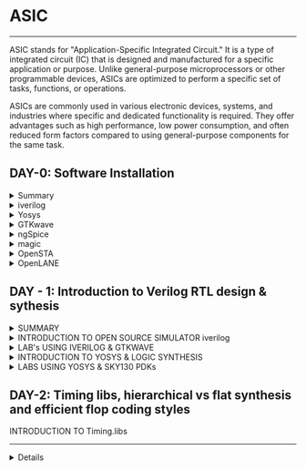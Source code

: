 # ASIC

---
ASIC stands for "Application-Specific Integrated Circuit." It is a type of integrated circuit (IC) that is designed and manufactured for a specific application or purpose. Unlike general-purpose microprocessors or other programmable devices, ASICs are optimized to perform a specific set of tasks, functions, or operations.

ASICs are commonly used in various electronic devices, systems, and industries where specific and dedicated functionality is required. They offer advantages such as high performance, low power consumption, and often reduced form factors compared to using general-purpose components for the same task.

## DAY-0: Software Installation
<details>
 <summary> Summary</summary>

 ---
 For this course there will be various tools required that can be downloaded using the commands given below in LINUX (UBUNTU).
  </details>
<details>
  <summary>iverilog</summary>

 ---
IVERilog (Icarus Verilog) is an open-source hardware description language (HDL) simulator. It is used for designing and testing digital circuits using hardware description languages such as Verilog. Verilog is a hardware description language used to model and simulate digital circuits, particularly in the field of digital design and electronic engineering. Steps to install iverilog are given below ;

  ```
sudo apt-get install iverilog

  ```
Results-->

---

![Screenshot from 2023-07-31 10-44-58](https://github.com/akul-star/ASIC/assets/75561390/359628ab-fb18-4272-8d09-a19abffc4199)


</details>

<details>
  <summary>Yosys</summary>

 ---
Yosys is an open-source framework for Verilog RTL (Register Transfer Level) synthesis. RTL synthesis is the process of transforming a high-level hardware description (typically written in a hardware description language like Verilog) into a lower-level representation that can be used to implement the design on hardware devices such as FPGAs (Field-Programmable Gate Arrays) or ASICs (Application-Specific Integrated Circuits).

Yosys provides a suite of tools that enable the synthesis and optimization of digital designs. Some of the key features and functionalities of Yosys include:

1. **RTL Synthesis:** Yosys takes Verilog input files describing digital designs and synthesizes them into a gate-level netlist, which represents the logical connections 
   and components of the design.
   
2. **Logic Optimization:** Yosys performs various optimizations on the design, such as technology mapping, logic minimization, and resource sharing, to produce a more 
   efficient and compact representation.

3. **Technology Mapping:** Yosys maps the logical components of the design to the specific cells or resources available in a target FPGA or ASIC technology library.

4. **Hierarchical Design:** Yosys supports hierarchical design, allowing for the synthesis of complex designs composed of multiple modules or sub-modules.

5. **Scripting and Automation:** Yosys can be controlled through scripts, which enables designers to automate the synthesis process and customize optimization steps.

6. **Open Source and Community-Driven:** Yosys is an open-source project with an active community of developers and users who contribute to its development and improvement.

Yosys is particularly popular in the field of digital design and electronic engineering, especially among FPGA and ASIC designers. It provides an alternative to proprietary synthesis tools and allows designers to have more control and transparency over the synthesis process.

To use Yosys, you typically write Verilog code to describe your digital design, use Yosys's command-line interface or scripting capabilities to run the synthesis process, and then generate output files that can be used for further steps in the hardware design flow.

```
$ git clone https://github.com/YosysHQ/yosys.git
$ cd yosys-master 
$ sudo apt install make (If make is not installed please install it) 
$ sudo apt-get install build-essential clang bison flex \
    libreadline-dev gawk tcl-dev libffi-dev git \
    graphviz xdot pkg-config python3 libboost-system-dev \
    libboost-python-dev libboost-filesystem-dev zlib1g-dev
$ make config-gcc
$ make 
$ sudo make install
```
Results -->

---
![Screenshot from 2023-07-31 10-51-37](https://github.com/akul-star/ASIC/assets/75561390/6a941985-55f7-436d-b96c-30883cbe1ebf)

Success

</details>

<details>

  <summary>GTKwave</summary>

 ---
GTKWave is an open-source waveform viewer used to visualize and analyze the simulation results of digital circuits. It is often used in conjunction with digital design and hardware description languages (HDLs) like Verilog or VHDL to visualize the behavior of digital signals over time. GTKWave provides a graphical representation of simulation waveforms, making it easier to debug and analyze the functionality of digital designs.

Key features of GTKWave include:

1. **Waveform Visualization:** GTKWave displays waveforms showing the behavior of digital signals over time, making it easier to identify signal transitions, timing 
   relationships, and other characteristics.

2. **Hierarchical Display:** It supports hierarchical display of waveforms, allowing you to expand and collapse hierarchical blocks to focus on specific parts of the 
    design.

3. **Zooming and Navigation:** You can zoom in and out on specific parts of the waveform and navigate through different parts of the simulation.

4. **Signal Highlighting:** GTKWave allows you to highlight and annotate specific signal transitions for easier analysis.

5. **Cross-Probing:** It supports cross-probing between source code and waveforms, enabling you to trace signals back to their corresponding locations in the design source 
   code.
   
6. **Support for Various File Formats:** GTKWave can read simulation output files in different formats, including VCD (Value Change Dump), FST (Fast Signal Trace), and 
   others.   
  

  ```
Steps to install gtkwave
sudo apt update
sudo apt install gtkwave
 ```
Results --->  

---

 ![Screenshot from 2023-07-31 11-13-17](https://github.com/akul-star/ASIC/assets/75561390/7a69c7e6-442e-4514-ad08-2d84bd9ec26b)

 Success
</details>

<details>
  <summary>ngSpice</summary>
  
  ---
  NGSPICE is an open-source mixed-level/mixed-signal electronic circuit simulator. It is used for simulating and analyzing the behavior of analog, digital, and mixed-signal circuits. NGSPICE allows engineers, researchers, and students to model and test electronic circuits before physical implementation, aiding in design verification, testing, and optimization.

Key features of NGSPICE include:
1. **Circuit Simulation:** NGSPICE can simulate various types of electronic circuits, including analog, digital, and mixed-signal designs.

2. **Component Models:** It supports a wide range of built-in models for electronic components such as resistors, capacitors, inductors, transistors, diodes, and 
    operational amplifiers.

3. **Interactive and Batch Modes:** NGSPICE can be used in both interactive mode (command-line interface) and batch mode (running scripts).

4. **Transient Analysis:** NGSPICE can perform transient analysis, which simulates circuit behavior over time, showing signal waveforms and dynamic responses.

6. **AC and DC Analysis:** It supports AC analysis (frequency domain) and DC analysis (steady-state behavior).

7. **Monte Carlo Analysis:** NGSPICE can perform Monte Carlo analysis to account for component tolerances and variations.

8. **Parameter Sweeps:** It allows for parameter sweeps to analyze circuit behavior under varying conditions.
  ```
After downloading the tarball from https://sourceforge.net/projects/ngspice/files/ to a local directory, unpack it using:
$ tar -zxvf ngspice-37.tar.gz
$ cd ngspice-37
$ mkdir release
$ cd release
$ ../configure  --with-x --with-readline=yes --disable-debug
$ make
$ sudo make install

  ```
RESULTS --->
---
  ![Screenshot from 2023-07-31 11-21-50](https://github.com/akul-star/ASIC/assets/75561390/5001e4cd-b6a1-494b-8c9a-91042359996a)
  
  Success
</details>

<details>
  <summary>magic</summary>

***  
"Magic" refers to a popular open-source layout tool used for physical design and layout of integrated circuits. Magic is primarily used for designing layouts of digital and analog integrated circuits at the transistor level, which includes placing and routing of individual transistors and components.

Magic provides a platform for designing and verifying the physical representation of digital circuits before they are fabricated. It allows designers to visualize, edit, and manipulate various layout aspects, including transistor placement, interconnect routing, metal layers, vias, and more. The tool is especially useful for custom IC design and is often employed in academic and research settings.

Magic is often used in conjunction with other tools in the IC design flow to ensure that the layout meets certain design rules, constraints, and performance requirements.

```
$   sudo apt-get install m4
$   sudo apt-get install tcsh
$   sudo apt-get install csh
$   sudo apt-get install libx11-dev
$   sudo apt-get install tcl-dev tk-dev
$   sudo apt-get install libcairo2-dev
$   sudo apt-get install mesa-common-dev libglu1-mesa-dev
$   sudo apt-get install libncurses-dev
git clone https://github.com/RTimothyEdwards/magic
cd magic
./configure
make
make install

```
Results --->

***
![Screenshot from 2023-07-31 11-28-33](https://github.com/akul-star/ASIC/assets/75561390/9ca6cf83-181f-4f0d-a162-f88aba0b6ca5)

Success.

</details>

<details>
  <summary>OpenSTA</summary>
  
  ***
  OPENSTA, or Open Source Static Timing Analysis, is an open-source software tool used in the field of VLSI (Very Large Scale Integration) design for performing static timing analysis. Static timing analysis is a crucial step in digital design where the timing behavior of a digital circuit is analyzed to ensure that the circuit meets its performance requirements, such as setup and hold times, clock skew, and overall timing constraints.

OPENSTA is designed to analyze the timing characteristics of a digital circuit's design, helping designers identify potential timing violations, optimize the circuit's performance, and ensure that the design meets its timing goals. Static timing analysis plays a key role in verifying the correct functionality and performance of digital designs before they are fabricated. I installed and built OpenSTA (including the needed packages) using the following commands:
  ```
sudo apt-get install cmake clang gcctcl swig bison flex
git clone https://github.com/The-OpenROAD-Project/OpenSTA.git
cd OpenSTA
mkdir build
cd build
cmake ..
make
```
Below is the screenshot showing sucessful installation:
![OpenSTA](https://github.com/akul-star/ASIC/assets/75561390/e040b4ad-3704-4eb6-a2a1-66cb3050493d)

Success

</details>

<details>
  <summary>OpenLANE</summary>
  
---  
OpenLANE is an open-source ASIC (Application-Specific Integrated Circuit) design flow and methodology that aims to automate and streamline various steps of the digital chip design process. It is a complete RTL-to-GDSII (Register Transfer Level to GDSII layout) flow that encompasses various stages of design, including synthesis, floorplanning, placement, routing, and final layout generation. OpenLANE is designed to make ASIC design more accessible, efficient, and collaborative.

Key features and components of OpenLANE include:
RTL-to-GDSII Flow: OpenLANE provides an integrated, end-to-end design flow, starting from RTL code and resulting in a manufacturable GDSII layout.

1. **Automated Design Steps:** It automates many design steps, including synthesis, floorplanning, placement, clock tree synthesis, routing, and other optimizations.

2. **Open-Source Tools:** OpenLANE leverages various open-source tools, such as Yosys for synthesis, ABC for technology mapping, and OpenROAD tools for physical design.

3. **Customizable:** Designers can customize the flow, parameters, and options to suit their specific design requirements and constraints.

4. **Digital ASICs:** OpenLANE is focused on digital ASIC design, making it suitable for complex digital chip designs.

OpenLANE is part of the larger open-source hardware design ecosystem and aims to promote collaboration, knowledge sharing, and accessibility in the field of ASIC design.
  ```
sudo apt-get update
sudo apt-get upgrade
sudo apt install -y build-essential python3 python3-venv python3-pip make git

sudo apt install apt-transport-https ca-certificates curl software-properties-common
curl -fsSL https://download.docker.com/linux/ubuntu/gpg | sudo gpg --dearmor -o /usr/share/keyrings/docker-archive-keyring.gpg

echo "deb [arch=amd64 signed-by=/usr/share/keyrings/docker-archive-keyring.gpg] https://download.docker.com/linux/ubuntu $(lsb_release -cs) stable" | sudo tee /etc/apt/sources.list.d/docker.list > /dev/null

sudo apt update

sudo apt install docker-ce docker-ce-cli containerd.io

sudo docker run hello-world

sudo groupadd docker
sudo usermod -aG docker $USER
sudo reboot 

# After reboot
docker run hello-world

```
Below is the screenshot showing sucessful installation:


Success
</details>

## DAY - 1: Introduction to Verilog RTL design & sythesis
<details>
 <summary> SUMMARY</summary>
---
  </details>

<details>
 <summary> INTRODUCTION TO OPEN SOURCE SIMULATOR iverilog</summary>
 
 ---
**SIMULATOR:**  A simulator is a tool used to verify the design written in HDL and to convert it into RTL design. The simulator we are going to use in this course is iverilog.

**DESIGN:** Designing a circuit "by design" refers to creating a circuit based on a specific set of requirements or specifications. This process involves using a Hardware Description Language (HDL) like Verilog or VHDL to describe the behavior and structure of the circuit. We will later be taking an example of designing a 2x1 multiplexer (mux) using an HDL.

**TEST BENCH:** Test bench is a code necessarily written in an HDL language and is used to create set of inputs or stimulus to check whether the code written to design the required specifications is correct or not by observing the output given due to the test bench. 


In summary, a test bench is a critical component of the digital design and verification process. It ensures that the design meets its intended functionality and behaves correctly across a wide range of scenarios. By using an HDL to describe both the design and the test bench, you can systematically verify the correctness of your digital circuit before moving on to physical implementation.

*SIMULATOR WORKING*
====================

Simulators are a crucial part of the VLSI design and verification process, allowing designers to test and validate their designs before actual fabrication. Basically a simulator requires two things. First is the design written according to the required specifications and the test bench to verify the design written in HDL. Simulator requires change in input, then only it will give an output to be observed. If there is no change in input. the output in obviously never given by the simulator.

---
![Screenshot from 2023-08-09 17-43-08](https://github.com/akul-star/ASIC/assets/75561390/d1d37995-c3c6-4fd1-8b3c-8c3bcce1899b)

---
Now that we have design as well as the test bench, we cab use iverilog (icarus verilog) to compile the two files and give an outout in form of a VCD file or a Value Change Dump file which is only given as output if change in input is given to the simulator. This VCD (Value Change Dump) file is a standard file format used in digital simulation to capture and store the changes in signal values over time during a simulation run. This VCD file can be converted to waveforms using gtkWAVE that we installed already.

---
![2](https://github.com/akul-star/ASIC/assets/75561390/464a762c-1004-4233-aca8-5721d98ce77a)

  </details>

<details>
 <summary> LAB's USING IVERILOG & GTKWAVE </summary>
 
 *LAB-1: GIT CLONING*
 ===================

 
 1. Make a directory using the command given below in the terminal and name it          **VLSI** 

 ```
mkdir VLSI
```

2. Write the command given below to clone the repository from the link given in the command. In Ubuntu (or any other Linux-based system), the git clone command is used to create a copy of a Git repository from a remote source, such as a repository hosted on GitHub, GitLab, or another Git hosting service.

```
git clone https://github.com/kunalg123/sky130RTLDesignAndSynthesisWorkshop

```
When this command is executed, a directory is created named **sky130RTLDesignAndSynthesisWorkshop** inside the VLSI documentary.
Now let us open the git cloned file and explore the different files we have in the folder. From the above screenshot we can tell that we have **my_lib**, **lib**, **DC_Workshop** & **verilogfiles**.

---
![4](https://github.com/akul-star/ASIC/assets/75561390/f4e75920-bb3b-4dbd-b50d-b2d81d183832)

The **lib** file will have **sky130_fd_sc_hd__tt_025C_1v80.lib** which is a standard cell library which we will be using for our synthesis. 

---
![5](https://github.com/akul-star/ASIC/assets/75561390/4bf09347-b90b-416c-a5cc-6dd5d8391d5f)

Apart from **lib** we also have a **my_lib** file inside the folder. This **my_lib** has a file named **sky130_fd_sc_hd.v** which has all the verilog codes of the standard cells like basic gates.

---
![6](https://github.com/akul-star/ASIC/assets/75561390/e2ea7f2e-d4b9-4cfc-9b41-0fc29ef0b614)

Lastly the cloned folder has another file names **verilog_files** which has all our lab experiments and will contain all oyr verilog source files abd test bench files.

---
![7](https://github.com/akul-star/ASIC/assets/75561390/0b657de9-6b9a-4603-be51-8570ac40a984)


*LAB-2: Introduction to Iverilog & GTKwave*
==========================================

Now we will see how to work with iverilog and GTKwave. We will do this by implementing a simple 2x1mux with the verilog source file we already have in our directory we created by git cloning. All the verilog soutce files and their test benches are already present inside the **verilog files** as shown below.

---
![8](https://github.com/akul-star/ASIC/assets/75561390/a63f229b-1aad-48c8-be93-0974327ed8cb)

Now we will load the design in iverilog. For that we will require two files from the verilog file which is verilog source file and test bench file of the 2x1 MUX. We will implement this using the following command.

```
iverilog good_mux.v tb_good_mux.v
```
After this we will give a command /.a.out to execute the compiled program to dump the VCD (Value Chnage Dump) file named **tb_good_mux.vcd** required for the GTKwave to give output waveforms according to the changes in the input as stated in the test bench file of the MUX. Here **./** part indicates the current directory, and a.out is a default name for an executable file generated by a compiler or assembler which in this case is done by **iverilog**.

```
./a.out
```
![9](https://github.com/akul-star/ASIC/assets/75561390/58a5ad7a-f884-420a-b9ea-7c7f6323afd3)

---
This command executes the compiled Verilog simulation and displays the simulation results, We will load this VCD file in the GTKwave using the command given below.

```
gtkwave tb_good_mux.vcd
```
This command will load the VCD file in the GTKwave simulator. A window will pop up and show the output of the designed mux once we append all the parameters shown in the window. This is hoW we will load the design and check its functionality.

---
![Untitled design](https://github.com/akul-star/ASIC/assets/75561390/3c227875-6f91-41a5-acc7-76c2fb69ac6b)

From the above waveforms obtained using gtkwave, we can check whether the MUX designed is working according to its functionality ot not.

*Verilog Source File*
====================
![images](https://github.com/akul-star/ASIC/assets/75561390/cc0647ac-65e8-4fd6-8a47-e88c189a1096)

Till now we have studied how the design output will look like using GTKwave and iverilog. Now we will try to understand how the source verilog code and the test bench verilog code works. To open the verilog file we need to give the command mentioned below.
```
gvim tb_good_mux.v -o good_mux.v
```
You can use the **gvim** command to launch the graphical version of the Vim text editor, also known as "GVim" (Graphical Vim). GVim provides a graphical user interface (GUI) in addition to the usual text-based interface of Vim. 

1. Verilog Design File
   =====================

![verilog](https://github.com/akul-star/ASIC/assets/75561390/a64802e7-374a-4e4a-99f7-0c71443011f6)
Their are multiple ways of coding a mux in verilog and this is just an illustrative example. As you can see inputs and outputs are defined in the design file inputs being i0, i1 and select line &  output is **y** as it should be in a multiplexer. **Always Block** is used to implement the logic where, if select line is high i1 is taken as output and if select line is low then i0 is used as the output.

2. Test Bench File
   ==============
![TB](https://github.com/akul-star/ASIC/assets/75561390/e1f59e9f-f05d-464b-a223-99e06d074b8b)
A test bench file in the context of hardware description languages like Verilog is a special type of Verilog code that is used to simulate and verify the behavior of a digital design described in another Verilog design file. We will be instantiating the verilof design file here in the test bench. This testbench file which is names uut (unit under test) basically selects the select line as 1 and 0 every 75ns. **dumpfile ("tb_good_mux.vcd")** and **dump (0,tb_good_mux)** will make the dump file for the GTKwave output waveforms.

</details>

<details>
 <summary>INTRODUCTION TO YOSYS & LOGIC SYNTHESIS</summary>


*1. INTRODUCTION TO YOSYS*
   =======================


A synthesizer, also known as a synthesis tool or RTL (Register Transfer Level) synthesizer, refers to software that takes a high-level hardware description language (HDL) representation, such as Verilog or VHDL, and converts it into a lower-level gate-level or structural netlist representation. This process is known as synthesis and we will be using **YOSYS** as our synthesis tool. 

![yosys1](https://github.com/akul-star/ASIC/assets/75561390/df8f6286-69f8-4a78-bab8-44ae72ee4ac5)
---

**YOSYS** requires **.lib** file which refers to a library file that contains timing, power, and other characterization information for a set of standard cells or gates and the design file to know which design has to be implemented ot which design has to br converted from RTL to lower-level gate level netlist.


![YOSYS2](https://github.com/akul-star/ASIC/assets/75561390/37b1e6d4-8d24-4f5a-8d24-8820be8874d9)
---

- The read_verilog command is a command used in Verilog-based simulation and synthesis environments like YOSYS. It is used to read and parse Verilog source files and make the design's information available to the tool for further analysis, simulation, synthesis, or other operations.
- The read_liberty command is to read and parse Liberty files ot lib files. Liberty files, often with the .lib extension, contain timing, power, and other characterization data for standard cells or gates used in digital design. These files provide critical information for synthesis, optimization, and analysis of digital designs.
-  The write_verilog command is used in the Yosys open-source digital synthesis tool. Yosys is commonly used for RTL synthesis and various other digital design tasks. The write_verilog command in Yosys is used to output the synthesized design in Verilog format which is known as a NETLIST. A netlist is a fundamental representation of a digital circuit's logical and physical structure. It describes the interconnections between electronic components, such as gates, flip-flops, and other functional units, using a list of interconnected nets (signal lines) and their connections.


**Synthesis Verification -** We can verify the gate level synthesis dine by YOSYS using **Netlist file** and **Test Bench File**. 

![Verify](https://github.com/akul-star/ASIC/assets/75561390/35787fbc-8035-4aa9-adf7-b3c75acf5214)
---
If the output waveforms match to that of the RTL simulation, then our design on gate-level is correct and hence our NETLIST is correct. 


*2. LOGIC SYNTHESIS*
   ===============
Till now we have learned how a synthesis tool helps us obtain the digital logic circuit from an RTL design. We know that the two  files required to be given as an input to the synthesis tools are RTL design and Front End LIB file. Now let us know more about the library file and various standard cells it has.

1. Combinational Logic Cells
2. Latches and Flip-Flops
3. Buffers and Inverters
4. Arithmetic Logic Units (ALUs)
5. Multiplexers and Demultiplexers
6. Shift Registers and Counters
7. Decoder and Encoder
8. Comparator and Magnitude Comparator
9. Tri-State Buffers
10. Special Purpose Cells

The library files may not be exhaustive of all the gates we want, but it will be rich enough to implement any logic functionality. In a standard cell library file (.lib), you might encounter different flavors of the same gate. These different flavors represent variations of the same basic gate logic that are optimized for specific purposes, such as different performance, power consumption, or area trade-offs. These flavors allow designers to choose the best-suited cell for their specific design requirements.

Here are some common flavors you might find for the same gate in a standard cell library:

  -  Fast:
        - These cells are optimized for speed and have a lower propagation delay.
        - They are suitable for critical paths and designs where performance is a priority.
        - Fast cells might consume more power and occupy more area compared to other flavors.

   - Slow:
        - These cells are optimized for low power consumption and typically have a longer propagation delay.
        - They are used in non-critical paths or parts of the design where power efficiency is more important than speed.
  </details>

  <details>
 <summary>LABS USING YOSYS & SKY130 PDKs</summary>
 
 ---
 LAB-3: YOSYS 1 GOOD MUX
 ========================
 In this lab we will have an introduction to out synthesizer (YOSYS). Till now we have designed a multiplexer, compiled the verilog files and observed the output waveforms on GTKwave. Now we will use YOSYS to form netlist using the standard cells we have in the library and we will observe the graphical version of logic it has realized.

 **STEP-1:** Firstly we will invoke the YOSYS using the below command.
 ```
yosys
```
A prompt window will pop up as shown below.

![yosyspropmt](https://github.com/akul-star/ASIC/assets/75561390/d909606c-89ab-40ab-8b85-644f1f4ada69)
---
**STEP-2:** Now we will read the library file using the below mentioned command. The read_liberty command in Yosys is used to read and parse a Liberty library file, making its information available for the synthesis and optimization processes.

```
read_liberty -lib ../lib/sky130_fd_sc_hd__tt_025C_1v80.lib
```
The below screenshot shows what text to expect after the command given.

![realiverty](https://github.com/akul-star/ASIC/assets/75561390/ab0051f4-b6b4-4d95-b6ca-b4c3e08874c2)
---

**STEP-3:** In YOSYS, the read_verilog command is used to read and parse Verilog hardware description files (.v files). When you use the read_verilog command in YOSYS, you are essentially instructing YOSYS to read and analyze a Verilog file, extracting information about modules, signals, ports, instances, and other elements of the design. This information is then used in subsequent steps of the synthesis process. Therefore, to ectract the information about the design we will have to give the command stated below.

```
read_verilog good_mux.v
```
![readverilog](https://github.com/akul-star/ASIC/assets/75561390/36d7418a-9d0c-48e3-b8ed-4c3471aa4400)
---


**STEP-4:** In YOSYS, the synth -top <top_module_name> command is used to initiate the synthesis process and specify the top-level module of your design. This command tells YOSYS to perform synthesis starting from the specified top-level module defined in the given Verilog file (filename.v in your case). The synthesis process transforms the high-level RTL (Register Transfer Level) description of your design into a lower-level representation, typically a gate-level netlist.

```
synth -top good_mux
```
 
![synth](https://github.com/akul-star/ASIC/assets/75561390/7f61bd2d-348e-485d-acf4-8cc06628a597)
---

**STEP-5:** In YOSYS, the abc -liberty command is used to perform technology mapping using the ABC tool and a specified liberty file. The -liberty option is used to specify a liberty file that contains information about the available cells and their timing characteristics in a target technology library. Liberty files are commonly used to guide the synthesis process, ensuring that the generated gate-level netlist is compatible with the target technology's characteristics and constraints. The command to implement is given below.

```
abc -liberty ../lib/sky130_fd_sc_hd__tt_025C_1v80.lib
```
Now finally we can say that our synthesis has been completed and the result of the above command will be a NETLIST as shown below.

![Netlist](https://github.com/akul-star/ASIC/assets/75561390/971321c4-9a6c-43c9-a692-a27ba3d822d1)
---

We can give the command **show** to get a graphical version of logic the synthesizer has realized.

![show](https://github.com/akul-star/ASIC/assets/75561390/9416a5a8-b21e-41f1-96eb-64f4ad3a309b)
---

Also, if we want to view the netlist in the vim editor, the below two commands are need to be given.
```
write_verilog -noattr good_mux_netlist.v
!gvim good_mux_netlist.v
```
---
![netlistvim](https://github.com/akul-star/ASIC/assets/75561390/104f0b3b-59a4-4ba4-b1af-a2a937682480)

 </details>

## DAY-2: Timing libs, hierarchical vs flat synthesis and efficient flop coding styles

 <summary> INTRODUCTION TO Timing.libs</summary>

 ---
 
  </details>
<details>



## REFERENCES
 1. http://iverilog.icarus.com/
 2. https://github.com/steveicarus/iverilog
 3. http://www.clifford.at/yosys/
 4. https://github.com/YosysHQ/yosys
 5. https://github.com/gtkwave/gtkwave
 6. http://ngspice.sourceforge.net/
 7. https://github.com/The-OpenROAD-Project/OpenSTA
 8. https://wiki.archlinux.org/title/Magic
 9. https://github.com/efabless/openlane/blob/master/doc/workshop/README.md





